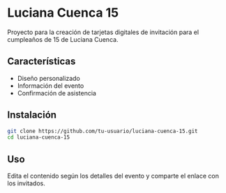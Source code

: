 # Luciana Cuenca 15

Proyecto para la creación de tarjetas digitales de invitación para el cumpleaños de 15 de Luciana Cuenca.

## Características

- Diseño personalizado
- Información del evento
- Confirmación de asistencia

## Instalación

```bash
git clone https://github.com/tu-usuario/luciana-cuenca-15.git
cd luciana-cuenca-15
```

## Uso

Edita el contenido según los detalles del evento y comparte el enlace con los invitados.